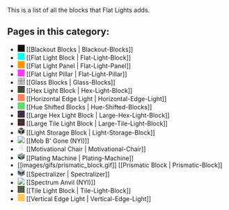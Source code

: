 This is a list of all the blocks that Flat Lights adds.

## Pages in this category:
- ![](https://github.com/Syi-I/FlatLights/blob/gear_beta/src/main/resources/assets/flatlights/textures/block/blackout/black_flatblock_blackout.png) [[Blackout Blocks | Blackout-Blocks]]
- ![](https://github.com/Syi-I/FlatLights/blob/gear_beta/src/main/resources/assets/flatlights/textures/block/flatblock/cyan_flatblock.png) [[Flat Light Block | Flat-Light-Block]]
- ![](https://github.com/Syi-I/FlatLights/blob/gear_beta/src/main/resources/assets/flatlights/textures/block/flatblock/orange_flatblock.png) [[Flat Light Panel | Flat-Light-Panel]]
- ![](https://github.com/Syi-I/FlatLights/blob/gear_beta/src/main/resources/assets/flatlights/textures/block/flatblock/magenta_flatblock.png) [[Flat Light Pillar | Flat-Light-Pillar]]
- <img src="https://github.com/Syi-I/FlatLights/blob/gear_beta/src/main/resources/assets/flatlights/textures/block/glass/glass_large_tiles.png" width="16" alt=""/> [[Glass Blocks | Glass-Blocks]]
- <img src="https://github.com/Syi-I/FlatLights/blob/gear_beta/src/main/resources/assets/flatlights/textures/block/hexblock/pastel_green_hexblock.png" width="16" alt=""/> [[Hex Light Block | Hex-Light-Block]]
- ![](https://github.com/Syi-I/FlatLights/blob/gear_beta/src/main/resources/assets/flatlights/textures/block/flatblock/salmon_flatblock.png) [[Horizontal Edge Light | Horizontal-Edge-Light]]
- ![](https://github.com/Syi-I/FlatLights/blob/gear_beta/src/main/resources/assets/flatlights/textures/block/flatblock/pastel_green_flatblock.png) [[Hue Shifted Blocks | Hue-Shifted-Blocks]]
- <img src="https://github.com/Syi-I/FlatLights/blob/gear_beta/src/main/resources/assets/flatlights/textures/block/large_hexblock/purple_large_hexblock.png" width="16" alt=""/> [[Large Hex Light Block | Large-Hex-Light-Block]]
- <img src="https://github.com/Syi-I/FlatLights/blob/gear_beta/src/main/resources/assets/flatlights/textures/block/large_tiles/red_large_tiles.png" width="16" alt=""/> [[Large Tile Light Block | Large-Tile-Light-Block]]
- <img src="images/gifs/light_storage_block.gif" width="16" alt=""/> [[Light Storage Block | Light-Storage-Block]]
- ![](https://github.com/Electroblob77/Wizardry/blob/1.12.2/src/main/resources/assets/ebwizardry/textures/blocks/arcane_workbench_top.png) [[Mob B' Gone (NYI)]]
- <img src="https://github.com/Syi-I/FlatLights/blob/gear_beta/src/main/resources/assets/flatlights/textures/item/motivational_chair.png" width="16" alt=""/> [[Motivational Chair | Motivational-Chair]]
- <img src="images/gifs/plating_machine.gif" width="16" alt=""/> [[Plating Machine | Plating-Machine]]
- [[images/gifs/prismatic_block.gif]] [[Prismatic Block | Prismatic-Block]]
- <img src="images/gifs/spectralizer.gif" width="16" alt=""/> [[Spectralizer | Spectralizer]]
- ![](https://github.com/Electroblob77/Wizardry/blob/1.12.2/src/main/resources/assets/ebwizardry/textures/blocks/arcane_workbench_top.png) [[Spectrum Anvil (NYI)]]
- <img src="https://github.com/Syi-I/FlatLights/blob/gear_beta/src/main/resources/assets/flatlights/textures/block/tiles/spring_green_tiles.png" width="16" alt=""/> [[Tile Light Block | Tile-Light-Block]]
- ![](https://github.com/Syi-I/FlatLights/blob/gear_beta/src/main/resources/assets/flatlights/textures/block/flatblock/gold_flatblock.png) [[Vertical Edge Light | Vertical-Edge-Light]]
